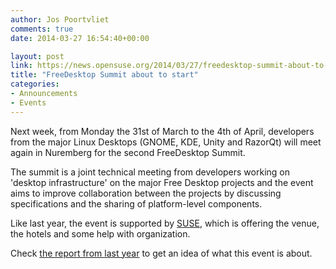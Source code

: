 ```yaml
---
author: Jos Poortvliet
comments: true
date: 2014-03-27 16:54:40+00:00

layout: post
link: https://news.opensuse.org/2014/03/27/freedesktop-summit-about-to-start/
title: "FreeDesktop Summit about to start"
categories:
- Announcements
- Events
---
```

Next week, from Monday the 31st of March to the 4th of April, developers from the major Linux Desktops (GNOME, KDE, Unity and RazorQt) will meet again in Nuremberg for the second FreeDesktop Summit.

The summit is a joint technical meeting from developers working on 'desktop infrastructure' on the major Free Desktop projects and the event aims to improve collaboration between the projects by discussing specifications and the sharing of platform-level components.

Like last year, the event is supported by [SUSE](http://suse.com), which is offering the venue, the hotels and some help with organization.

Check [the report from last year](http://dot.kde.org/2013/04/17/report-freedesktop-summit) to get an idea of what this event is about.
		
